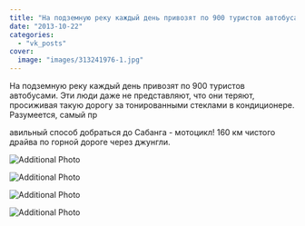```yaml
---
title: "На подземную реку каждый день привозят по 900 туристов автобусами. Эти люди даже не представляют, чт..."
date: "2013-10-22"
categories: 
  - "vk_posts"
cover:
  image: "images/313241976-1.jpg"
---
```


На подземную реку каждый день привозят по 900 туристов автобусами. Эти люди даже не представляют, что они теряют, просиживая такую дорогу за тонированными стеклами в кондиционере. Разумеется, самый пр

<!--more--> авильный способ добраться до Сабанга - мотоцикл! 160 км чистого драйва по горной дороге через джунгли.

![Additional Photo](https://vodpop.ru/wp-content/uploads/2023/07/313241978-1.jpg)

![Additional Photo](https://vodpop.ru/wp-content/uploads/2023/07/313241979-1.jpg)

![Additional Photo](https://vodpop.ru/wp-content/uploads/2023/07/313241980-1.jpg)

![Additional Photo](https://vodpop.ru/wp-content/uploads/2023/07/313241981-1.jpg)
